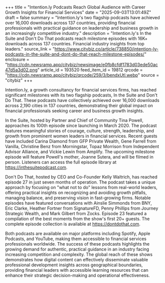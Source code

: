 +++
title = "Intention.ly Podcasts Reach Global Audience with Career Growth Insights for Financial Services"
date = "2025-09-03T13:01:49Z"
draft = false
summary = "Intention.ly's two flagship podcasts have achieved over 16,000 downloads across 137 countries, providing financial professionals with practical guidance on leadership and business growth in an increasingly competitive industry."
description = "Intention.ly's In the Suite and Don't Do That podcasts reach milestone episodes with 16K+ downloads across 137 countries. Financial industry insights from top leaders."
source_link = "https://www.citybiz.co/article/738850/intention-ly-podcasts-in-the-suite-and-dont-do-that-reach-milestone-episodes/"
enclosure = "https://cdn.newsramp.app/citybiz/newsimage/e0fb8cfdf1783d03ede50ac47d5a3d02.png"
article_id = 193520
feed_item_id = 19812
qrcode = "https://cdn.newsramp.app/citybiz/qrcode/259/3/bendxUtl.webp"
source = "citybiz"
+++

<p>Intention.ly, a growth consultancy for financial services firms, has reached significant milestones with its two flagship podcasts, In the Suite and Don't Do That. These podcasts have collectively achieved over 16,000 downloads across 2,190 cities in 137 countries, demonstrating their global impact on financial professionals seeking career and business growth insights.</p><p>In the Suite, hosted by Partner and Chief of Community Tina Powell, approaches its 100th episode since launching in March 2020. The podcast features meaningful stories of courage, culture, strength, leadership, and growth from prominent women leaders in financial services. Recent guests have included Carina Diamond from GFP Private Wealth, Gene Farrell from Vanilla, Christine Benz from Morningstar, Topaz Morrison from Independent Advisor Alliance, and Vickie Lewin from Amplify. The upcoming milestone episode will feature Powell's mother, Joanne Sutera, and will be filmed in person. Listeners can access the full episode library at <a href="https://inthesuitepodcast.com" rel="nofollow" target="_blank">https://inthesuitepodcast.com</a>.</p><p>Don't Do That, hosted by CEO and Co-Founder Kelly Waltrich, has reached episode 27 in just seven months of operation. The podcast takes a unique approach by focusing on "what not to do" lessons from real-world leaders, offering practical insights on recognizing and avoiding growth pitfalls, managing balance, and preserving vision in fast-growing firms. Notable episodes have featured conversations with Ainslie Simmonds from BNY, Eric Clarke, Heather Fortner from SignatureFD, Penny Phillips from Journey Strategic Wealth, and Mark Gilbert from Zocks. Episode 23 featured a compilation of the best moments from the show's first 20+ guests. The complete episode collection is available at <a href="https://dontdothat.com" rel="nofollow" target="_blank">https://dontdothat.com</a>.</p><p>Both podcasts are available on major platforms including Spotify, Apple Podcasts, and YouTube, making them accessible to financial services professionals worldwide. The success of these podcasts highlights the growing demand for authentic, practical guidance in an industry facing increasing competition and complexity. The global reach of these shows demonstrates how digital content can effectively disseminate valuable professional development insights across geographical boundaries, providing financial leaders with accessible learning resources that can enhance their strategic decision-making and operational effectiveness.</p>